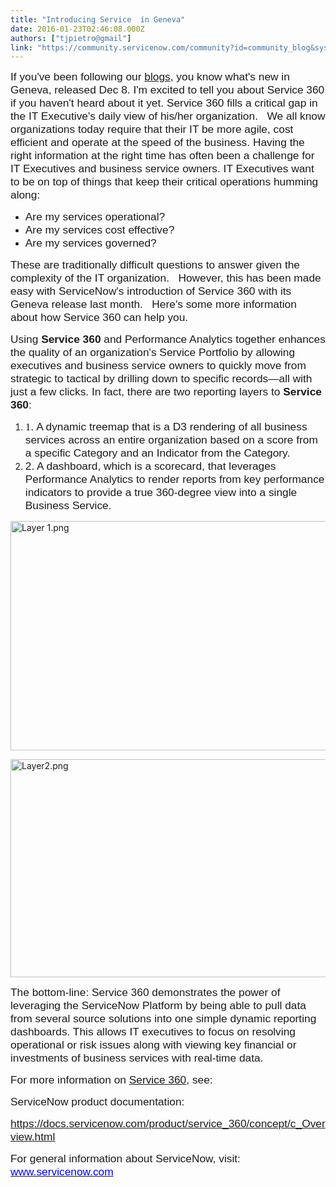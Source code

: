 ```yaml
---
title: "Introducing Service  in Geneva"
date: 2016-01-23T02:46:08.000Z
authors: ["tjpietro@gmail"]
link: "https://community.servicenow.com/community?id=community_blog&sys_id=59bd6aa9dbd0dbc01dcaf3231f961983"
---
```

<p><span style="font-size: 13.0pt; font-family: 'Arial',sans-serif;">If you've been following our </span><a _jive_internal="true" href="/community?id=community_article&sys_id=a5dca665dbd0dbc01dcaf3231f961928"><span style="font-size: 13.0pt; font-family: 'Arial',sans-serif;">blogs</span></a><span style="font-size: 13.0pt; font-family: 'Arial',sans-serif;">, you know what's new in Geneva, released Dec 8. I'm excited to tell you about Service 360 if you haven't heard about it yet. Service 360 fills a critical gap in the IT Executive's daily view of his/her organization.   We all know organizations today require that their IT be more agile, cost efficient and operate at the speed of the business. Having the right information at the right time has often been a challenge for IT Executives and business service owners. IT Executives want to be on top of things that keep their critical operations humming along:</span></p><p></p><ul style="list-style-type: disc;"><li><span style="font-size: 13.0pt; font-family: 'Arial',sans-serif;">Are my services operational?</span></li><li><span style="font-size: 13.0pt; font-family: 'Arial',sans-serif;">Are my services cost effective?</span></li><li><span style="font-size: 13.0pt; font-family: 'Arial',sans-serif;">Are my services governed?</span></li></ul><p></p><p><span style="font-size: 13.0pt; font-family: 'Arial',sans-serif;">These are traditionally difficult questions to answer given the complexity of the IT organization.   However, this has been made easy with ServiceNow's introduction of Service 360 with its Geneva release last month.   Here's some more information about how Service 360 can help you.</span></p><p></p><p><span style="font-size: 13.0pt; font-family: 'Arial',sans-serif;">Using <strong>Service 360</strong> and Performance Analytics together enhances the quality of an organization's Service Portfolio by allowing executives and business service owners to quickly move from strategic to tactical by drilling down to specific records—all with just a few clicks. In fact, there are two reporting layers to <strong>Service 360</strong>:</span></p><ol style="list-style-type: decimal;"><li><span style="font-size: 13.0pt; font-family: 'Times New Roman',serif;">1. </span><span style="font-size: 13.0pt; font-family: 'Arial',sans-serif;"> A dynamic treemap that is a D3 rendering of all business services across an entire organization based on a score from a specific Category and an Indicator from the Category.</span></li><li><span style="font-size: 13.0pt; font-family: 'Arial',sans-serif;">2. </span><span style="font-size: 13.0pt; font-family: 'Arial',sans-serif;">A dashboard, which is a scorecard, that leverages Performance Analytics to render reports from key performance indicators to provide a true 360-degree view into a single Business Service.</span></li></ol><p></p><p><img   alt="Layer 1.png" class="image-1 jive-image" src="f3912b71db9093041dcaf3231f96193c.iix" style="width: 620px; height: 367px; display: block; margin-left: auto; margin-right: auto;"/></p><p></p><p><img   alt="Layer2.png" class="image-2 jive-image" src="523a8dc6db14130468c1fb651f96193b.iix" style="width: 620px; height: 349px; display: block; margin-left: auto; margin-right: auto;"/></p><p><span style="font-size: 13.0pt; font-family: 'Arial',sans-serif;">The bottom-line: Service 360 demonstrates the power of leveraging the ServiceNow Platform by being able to pull data from several source solutions into one simple dynamic reporting dashboards. This allows IT executives to focus on resolving operational or risk issues along with viewing key financial or investments of business services with real-time data.</span></p><p></p><p></p><p><span style="font-size: 13.0pt; font-family: 'Arial',sans-serif;">For more information on <a title="ocs.servicenow.com/product/service_360/concept/c_Overview.html" href="https://docs.servicenow.com/product/service_360/concept/c_Overview.html">Service 360</a>, see:</span></p><p></p><p><span style="font-size: 13.0pt; font-family: 'Arial',sans-serif;">ServiceNow product documentation:</span></p><p><span style="font-size: 13.0pt; font-family: 'Arial',sans-serif;"><a title="ocs.servicenow.com/product/service_360/concept/c_Overview.html" href="https://docs.servicenow.com/product/service_360/concept/c_Overview.html">https://docs.servicenow.com/product/service_360/concept/c_Overview.html</a></span></p><p></p><p><span style="font-size: 13.0pt; font-family: 'Arial',sans-serif;">For general information about ServiceNow, visit: </span><a _jive_internal="true" href="/www.servicenow.com"><span style="font-size: 13.0pt; font-family: 'Arial',sans-serif; color: blue;">www.servicenow.com</span></a></p>